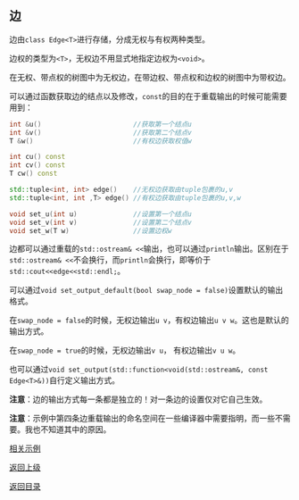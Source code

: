## 边

边由`class Edge<T>`进行存储，分成无权与有权两种类型。

边权的类型为`<T>`，无权边不用显式地指定边权为`<void>`。

在无权、带点权的树图中为无权边，在带边权、带点权和边权的树图中为带权边。

可以通过函数获取边的结点以及修改，`const`的目的在于重载输出的时候可能需要用到：

```cpp
int &u()                       //获取第一个结点u
int &v()                       //获取第二个结点v
T &w()                         //有权边获取权值w

int cu() const
int cv() const
T cw() const

std::tuple<int, int> edge()    //无权边获取由tuple包裹的u,v
std::tuple<int, int ,T> edge() //有权边获取由tuple包裹的u,v,w

void set_u(int u)              //设置第一个结点u
void set_v(int v)              //设置第二个结点v
void set_w(T w)                //设置边权w
```

边都可以通过重载的`std::ostream& <<`输出，也可以通过`println`输出。区别在于`std::ostream& <<`不会换行，而`println`会换行，即等价于`std::cout<<edge<<std::endl;`。

可以通过`void set_output_default(bool swap_node = false)`设置默认的输出格式。

在`swap_node = false`的时候，无权边输出`u v`，有权边输出`u v w`。这也是默认的输出方式。

在`swap_node = true`的时候，无权边输出`v u`， 有权边输出`v u w`。

也可以通过`void set_output(std::function<void(std::ostream&, const Edge<T>&))`自行定义输出方式。

**注意**：边的输出方式每一条都是独立的！对一条边的设置仅对它自己生效。

**注意**：示例中第四条边重载输出的命名空间在一些编译器中需要指明，而一些不需要。我也不知道其中的原因。

[相关示例](../../../examples/print_edge.cpp)

[返回上级](./summary.md)

[返回目录](../../home.md)
